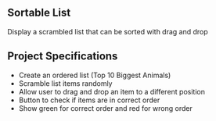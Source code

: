 ## Sortable List

Display a scrambled list that can be sorted with drag and drop

## Project Specifications

- Create an ordered list (Top 10 Biggest Animals)
- Scramble list items randomly
- Allow user to drag and drop an item to a different position
- Button to check if items are in correct order
- Show green for correct order and red for wrong order

